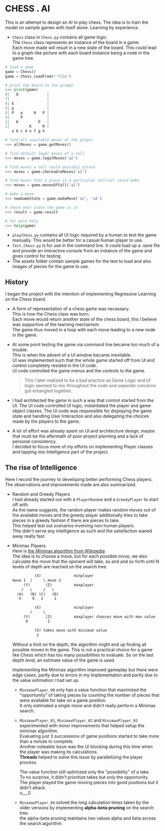 # CHESS . AI

This is an attempt to design an AI to play chess.
The idea is to train the model on sample games with itself alone. Learning by experience.

* ```Chess``` class in ```Chess.py``` contains all game logic.  
The ```Chess``` class represents an instance of the board in a game.  
Each move made will result in a new state of the board. This could lead to a graph-like picture with each board instance being a node in the game tree.

```python
# load a game
game = Chess()
game = Chess.loadFrom(r'file')

# print the board to the prompt
>>> print(game)
8|   Q             |
7|                 |
6| k               |
5| p               |
4| P   p     N   P |
3|     P           |
2|   R         P   |
1|         K     R |
   a b c d e f g h

# find all available moves of the player
>>> allMoves = game.getMoves()

# find default legal moves of a cell
>>> moves = game.legalMoves('a2')

# find moves a cell could possibly attack
>>> moves = game.checkableMoves('a2')

# find moves that a piece in a particular cell(a2) could make
>>> moves = game.movesOfCell('a2')

# make a move
>>> newGameState = game.makeMove('a2', 'a4')

# check what state the game is in
>>> result = game.result

# for more help
>>> help(game)
```

* ```playChess.py``` contains all UI logic required by a human to test the game manually. This would be better for a casual human player to use.
* ```Test_Chess.py``` is for use in the command line. It could load up a .save file and provide an interactive console from an instance of the game and gives control for testing.
* The assets folder contain sample games for the test to load and also images of pieces for the game to use.

## History

I began the project with the intention of implementing Regressive Learning on the Chess board.  

* A form of representation of a chess game was necassary.  
  This is how the Chess class was born.  
  Each move would return another state of the chess board, this I believe was supportive of the learning mechanism.  
  The game thus moved in a loop with each move leading to a new node in the game.
* At some point testing the game via command line became too much of a trouble.  
  This is when the advent of a UI window became inevitable.  
  UI was implemented such that the whole game started off from UI and control completely resided in the UI code.  
  UI code controlled the game menus and the controls to the game.

  > This I later realized to be a bad practice as Game Logic and UI logic seemed to mix throughout the code and seperate concerns got entangled together.  
* I had architected the game in such a way that control started from the UI.
  The UI code controlled UI logic, instantiated the player and game object classes. The UI code was responsible for displaying the game state and handling User Interaction and also delegating the choices made by the players to the game.  
* A lot of effort was already spent on UI and architecture design, maybe that must be the aftermath of poor project planning and a lack of personal consistency.  
  I decided to focus more of my efforts on implementing Player classes and tapping into Intelligence part of the project.  

## The rise of Intelligence

Here I record the journey to developing better performing Chess players.  
The observations and improvements made are also summarized.  

* Random and Greedy Players  
  I had already started out with a `PlayerRandom` and a `GreedyPlayer` to start off with.  
  As the name suggests, the random player makes random moves out of the available moves and the greedy player additionally tries to take pieces in a greedy fashion if there are pieces to take.  
  This helped test out scenarios involving non-human players.  
  This didn't serve any intelligence as such and the satisfaction waned away really fast.  
* Minimax Players  
  Here is [the Minimax algorithm from Wikipedia](https://en.wikipedia.org/wiki/Minimax)  
  The idea is to choose a move, but for each possible move, we also calculate the move that the oponent will take, so and and so forth until N levels of depth are reached on the search tree.  
  
  ```txt
            (X)               minplayer
  move 1  /     \ move 2
       (Y)       (Z)          maxplayer
      /   \     /   \
    (A)   (B) (C)   (D)
    -5     9   2     1

            (X)               minplayer
          /     \
       (Y)       (Z)          maxplayer chooses move with max value
        9         2

            (X) takes move with minimum value
             2
  ```

  Without a limit on the depth, the algorithm might end up finding all possible moves in the game. This is not a practical choice for a game like Chess which has too many possibilities to evaluate. So on the last depth level, an estimate value of the game is used.  

  Implementing the Minimax algorithm improved gameplay but there were edge cases, partly due to errors in my implementation and partly due to the value estimation I had set up.  
  * `MinimaxPlayer_00` only has a value function that maximized the "opportunity" of taking pieces by counting the number of pieces that were available for take on a game position.  
    It only estimated a single move and didn't really perform a Minimax search.  
  * `MinimaxPlayer_01`, `MinimaxPlayer_02` and `MinimaxPlayer_03` experimented with minor improvements that helped setup the minimax algorithm.  
    Evaluating just 3 successions of game positions started to take more than a minute to complete.  
    Another noteable issue was the UI blocking during this time when the player was making its calculations.  
    **Threads** helped to solve this issue by parallelizing the player process.  

    The value function still optimized only the "possibility" of a take.  
    To no surprise, it didn't prioritize takes but only the opportunity.  
    The player played the game moving pieces into good positions but it didn't attack.  
    o___0  
  * `MinimaxPlayer_04` solved the long calculation times taken by the older versions by implementing **alpha-beta pruning** on the search tree.  
    the alpha-beta pruning maintains two values alpha and beta across the search algorithm.
